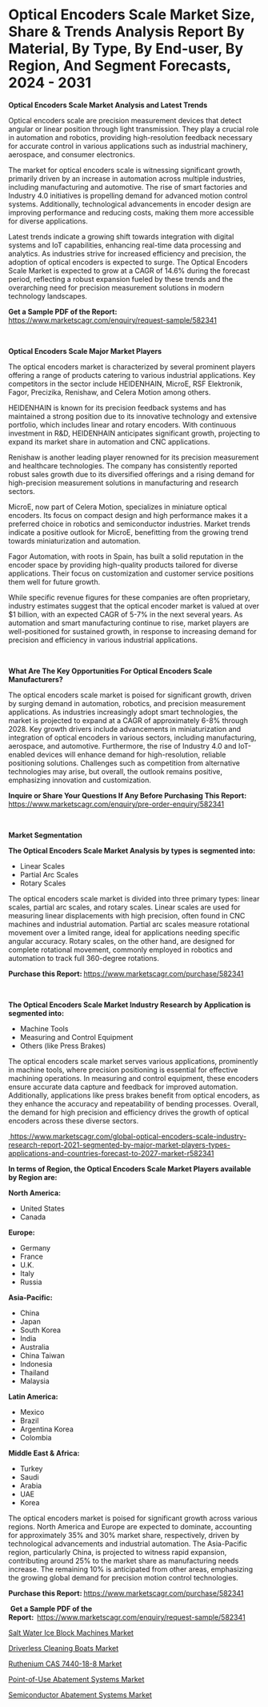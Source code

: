 <p><h1>Optical Encoders Scale Market Size, Share & Trends Analysis Report By Material, By Type, By End-user, By Region, And Segment Forecasts, 2024 - 2031</h1></p><p><strong>Optical Encoders Scale Market Analysis and Latest Trends</strong></p>
<p><p>Optical encoders scale are precision measurement devices that detect angular or linear position through light transmission. They play a crucial role in automation and robotics, providing high-resolution feedback necessary for accurate control in various applications such as industrial machinery, aerospace, and consumer electronics.</p><p>The market for optical encoders scale is witnessing significant growth, primarily driven by an increase in automation across multiple industries, including manufacturing and automotive. The rise of smart factories and Industry 4.0 initiatives is propelling demand for advanced motion control systems. Additionally, technological advancements in encoder design are improving performance and reducing costs, making them more accessible for diverse applications.</p><p>Latest trends indicate a growing shift towards integration with digital systems and IoT capabilities, enhancing real-time data processing and analytics. As industries strive for increased efficiency and precision, the adoption of optical encoders is expected to surge. The Optical Encoders Scale Market is expected to grow at a CAGR of 14.6% during the forecast period, reflecting a robust expansion fueled by these trends and the overarching need for precision measurement solutions in modern technology landscapes.</p></p>
<p><strong>Get a Sample PDF of the Report:&nbsp;</strong> <a href="https://www.marketscagr.com/enquiry/request-sample/582341?utm_campaign=1884&utm_medium=2&utm_source=Github&utm_content=ia&utm_term=08122024&utm_id=optical-encoders-scale">https://www.marketscagr.com/enquiry/request-sample/582341</a></p>
<p>&nbsp;</p>
<p><strong>Optical Encoders Scale Major Market Players</strong></p>
<p><p>The optical encoders market is characterized by several prominent players offering a range of products catering to various industrial applications. Key competitors in the sector include HEIDENHAIN, MicroE, RSF Elektronik, Fagor, Precizika, Renishaw, and Celera Motion among others. </p><p>HEIDENHAIN is known for its precision feedback systems and has maintained a strong position due to its innovative technology and extensive portfolio, which includes linear and rotary encoders. With continuous investment in R&D, HEIDENHAIN anticipates significant growth, projecting to expand its market share in automation and CNC applications.</p><p>Renishaw is another leading player renowned for its precision measurement and healthcare technologies. The company has consistently reported robust sales growth due to its diversified offerings and a rising demand for high-precision measurement solutions in manufacturing and research sectors.</p><p>MicroE, now part of Celera Motion, specializes in miniature optical encoders. Its focus on compact design and high performance makes it a preferred choice in robotics and semiconductor industries. Market trends indicate a positive outlook for MicroE, benefitting from the growing trend towards miniaturization and automation.</p><p>Fagor Automation, with roots in Spain, has built a solid reputation in the encoder space by providing high-quality products tailored for diverse applications. Their focus on customization and customer service positions them well for future growth.</p><p>While specific revenue figures for these companies are often proprietary, industry estimates suggest that the optical encoder market is valued at over $1 billion, with an expected CAGR of 5-7% in the next several years. As automation and smart manufacturing continue to rise, market players are well-positioned for sustained growth, in response to increasing demand for precision and efficiency in various industrial applications.</p></p>
<p>&nbsp;</p>
<p><strong>What Are The Key Opportunities For Optical Encoders Scale Manufacturers?</strong></p>
<p><p>The optical encoders scale market is poised for significant growth, driven by surging demand in automation, robotics, and precision measurement applications. As industries increasingly adopt smart technologies, the market is projected to expand at a CAGR of approximately 6-8% through 2028. Key growth drivers include advancements in miniaturization and integration of optical encoders in various sectors, including manufacturing, aerospace, and automotive. Furthermore, the rise of Industry 4.0 and IoT-enabled devices will enhance demand for high-resolution, reliable positioning solutions. Challenges such as competition from alternative technologies may arise, but overall, the outlook remains positive, emphasizing innovation and customization.</p></p>
<p><strong>Inquire or Share Your Questions If Any Before Purchasing This Report:</strong> <a href="https://www.marketscagr.com/enquiry/pre-order-enquiry/582341?utm_campaign=1884&utm_medium=2&utm_source=Github&utm_content=ia&utm_term=08122024&utm_id=optical-encoders-scale">https://www.marketscagr.com/enquiry/pre-order-enquiry/582341</a></p>
<p>&nbsp;</p>
<p><strong>Market Segmentation</strong></p>
<p><strong>The Optical Encoders Scale Market Analysis by types is segmented into:</strong></p>
<p><ul><li>Linear Scales</li><li>Partial Arc Scales</li><li>Rotary Scales</li></ul></p>
<p><p>The optical encoders scale market is divided into three primary types: linear scales, partial arc scales, and rotary scales. Linear scales are used for measuring linear displacements with high precision, often found in CNC machines and industrial automation. Partial arc scales measure rotational movement over a limited range, ideal for applications needing specific angular accuracy. Rotary scales, on the other hand, are designed for complete rotational movement, commonly employed in robotics and automation to track full 360-degree rotations.</p></p>
<p><strong>Purchase this Report:&nbsp;</strong><a href="https://www.marketscagr.com/purchase/582341?utm_campaign=1884&utm_medium=2&utm_source=Github&utm_content=ia&utm_term=08122024&utm_id=optical-encoders-scale">https://www.marketscagr.com/purchase/582341</a></p>
<p>&nbsp;</p>
<p><strong>The Optical Encoders Scale Market Industry Research by Application is segmented into:</strong></p>
<p><ul><li>Machine Tools</li><li>Measuring and Control Equipment</li><li>Others (like Press Brakes)</li></ul></p>
<p><p>The optical encoders scale market serves various applications, prominently in machine tools, where precision positioning is essential for effective machining operations. In measuring and control equipment, these encoders ensure accurate data capture and feedback for improved automation. Additionally, applications like press brakes benefit from optical encoders, as they enhance the accuracy and repeatability of bending processes. Overall, the demand for high precision and efficiency drives the growth of optical encoders across these diverse sectors.</p></p>
<p><a href="https://www.marketscagr.com/global-optical-encoders-scale-industry-research-report-2021-segmented-by-major-market-players-types-applications-and-countries-forecast-to-2027-market-r582341?utm_campaign=1884&utm_medium=2&utm_source=Github&utm_content=ia&utm_term=08122024&utm_id=optical-encoders-scale">&nbsp;https://www.marketscagr.com/global-optical-encoders-scale-industry-research-report-2021-segmented-by-major-market-players-types-applications-and-countries-forecast-to-2027-market-r582341</a></p>
<p><strong>In terms of Region, the Optical Encoders Scale Market Players available by Region are:</strong></p>
<p>
    <p> <strong> North America: </strong>
        <ul>
            <li>United States</li>
            <li>Canada</li>
        </ul>
        </p> 
    <p> <strong> Europe: </strong>
        <ul>
            <li>Germany</li>
            <li>France</li>
            <li>U.K.</li>
            <li>Italy</li>
            <li>Russia</li>
        </ul>
        </p> 
    <p> <strong> Asia-Pacific: </strong>
        <ul>
            <li>China</li>
            <li>Japan</li>
            <li>South Korea</li>
            <li>India</li>
            <li>Australia</li>
            <li>China Taiwan</li>
            <li>Indonesia</li>
            <li>Thailand</li>
            <li>Malaysia</li>
        </ul>
        </p> 
    <p> <strong> Latin America: </strong>
        <ul>
            <li>Mexico</li>
            <li>Brazil</li>
            <li>Argentina Korea</li>
            <li>Colombia</li>
        </ul>
        </p> 
    <p> <strong> Middle East & Africa: </strong>
        <ul>
            <li>Turkey</li>
            <li>Saudi</li>
            <li>Arabia</li>
            <li>UAE</li>
            <li>Korea</li>
        </ul>
    </p>
    </p>
<p><p>The optical encoders market is poised for significant growth across various regions. North America and Europe are expected to dominate, accounting for approximately 35% and 30% market share, respectively, driven by technological advancements and industrial automation. The Asia-Pacific region, particularly China, is projected to witness rapid expansion, contributing around 25% to the market share as manufacturing needs increase. The remaining 10% is anticipated from other areas, emphasizing the growing global demand for precision motion control technologies.</p></p>
<p><strong>Purchase this Report: </strong><a href="https://www.marketscagr.com/purchase/582341?utm_campaign=1884&utm_medium=2&utm_source=Github&utm_content=ia&utm_term=08122024&utm_id=optical-encoders-scale">https://www.marketscagr.com/purchase/582341</a></p>
<p>&nbsp;<strong>Get a Sample PDF of the Report:&nbsp;&nbsp;</strong><a href="https://www.marketscagr.com/enquiry/request-sample/582341?utm_campaign=1884&utm_medium=2&utm_source=Github&utm_content=ia&utm_term=08122024&utm_id=optical-encoders-scale">https://www.marketscagr.com/enquiry/request-sample/582341</a></p>
<p><strong></strong></p>
<p><p><a href="https://www.linkedin.com/pulse/projected-frugal-egon-s954c?utm_campaign=1884&utm_medium=2&utm_source=Github&utm_content=ia&utm_term=08122024&utm_id=optical-encoders-scale">Salt Water Ice Block Machines Market</a></p><p><a href="https://www.linkedin.com/pulse/market-dynamics-future-trends-global-driverless-cleaning-swrze?utm_campaign=1884&utm_medium=2&utm_source=Github&utm_content=ia&utm_term=08122024&utm_id=optical-encoders-scale">Driverless Cleaning Boats Market</a></p><p><a href="https://github.com/tamvrosiya/Market-Research-Report-List-6/blob/main/ruthenium-cas-7440-18-8-market.md?utm_campaign=1884&utm_medium=2&utm_source=Github&utm_content=ia&utm_term=08122024&utm_id=optical-encoders-scale">Ruthenium CAS 7440-18-8 Market</a></p><p><a href="https://www.linkedin.com/pulse/point-of-use-abatement-systems-market-essentials-key-players-cvgze?utm_campaign=1884&utm_medium=2&utm_source=Github&utm_content=ia&utm_term=08122024&utm_id=optical-encoders-scale">Point-of-Use Abatement Systems Market</a></p><p><a href="https://www.linkedin.com/pulse/influencing-factors-semiconductor-abatement-systems-market-insights-nnohe?utm_campaign=1884&utm_medium=2&utm_source=Github&utm_content=ia&utm_term=08122024&utm_id=optical-encoders-scale">Semiconductor Abatement Systems Market</a></p></p>